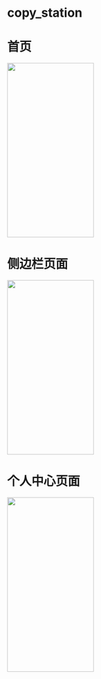 # copy_station

# 首页

<image src = "https://github.com/SunLongbri/copy_station/blob/master/image_1.jpg" width = 200 height = 400>
  
  
# 侧边栏页面

<image src = "https://github.com/SunLongbri/copy_station/blob/master/image_2.jpg" width = 200 height = 400>
  
# 个人中心页面

<image src = "https://github.com/SunLongbri/copy_station/blob/master/image_3.jpg" width = 200 height = 400>



